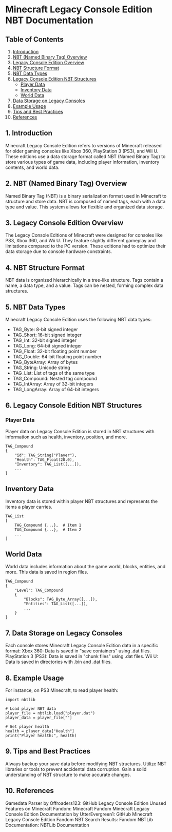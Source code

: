 # Minecraft Legacy Console Edition NBT Documentation

## Table of Contents

1. [Introduction](#introduction)
2. [NBT (Named Binary Tag) Overview](#nbt-named-binary-tag-overview)
3. [Legacy Console Edition Overview](#legacy-console-edition-overview)
4. [NBT Structure Format](#nbt-structure-format)
5. [NBT Data Types](#nbt-data-types)
6. [Legacy Console Edition NBT Structures](#legacy-console-edition-nbt-structures)
   - [Player Data](#player-data)
   - [Inventory Data](#inventory-data)
   - [World Data](#world-data)
7. [Data Storage on Legacy Consoles](#data-storage-on-legacy-consoles)
8. [Example Usage](#example-usage)
9. [Tips and Best Practices](#tips-and-best-practices)
10. [References](#references)

## 1. Introduction

Minecraft Legacy Console Edition refers to versions of Minecraft released for older gaming consoles like Xbox 360, PlayStation 3 (PS3), and Wii U. These editions use a data storage format called NBT (Named Binary Tag) to store various types of game data, including player information, inventory contents, and world data.

## 2. NBT (Named Binary Tag) Overview

Named Binary Tag (NBT) is a binary serialization format used in Minecraft to structure and store data. NBT is composed of named tags, each with a data type and value. This system allows for flexible and organized data storage.

## 3. Legacy Console Edition Overview

The Legacy Console Editions of Minecraft were designed for consoles like PS3, Xbox 360, and Wii U. They feature slightly different gameplay and limitations compared to the PC version. These editions had to optimize their data storage due to console hardware constraints.

## 4. NBT Structure Format

NBT data is organized hierarchically in a tree-like structure. Tags contain a name, a data type, and a value. Tags can be nested, forming complex data structures.

## 5. NBT Data Types

Minecraft Legacy Console Edition uses the following NBT data types:

- TAG_Byte: 8-bit signed integer
- TAG_Short: 16-bit signed integer
- TAG_Int: 32-bit signed integer
- TAG_Long: 64-bit signed integer
- TAG_Float: 32-bit floating point number
- TAG_Double: 64-bit floating point number
- TAG_ByteArray: Array of bytes
- TAG_String: Unicode string
- TAG_List: List of tags of the same type
- TAG_Compound: Nested tag compound
- TAG_IntArray: Array of 32-bit integers
- TAG_LongArray: Array of 64-bit integers

## 6. Legacy Console Edition NBT Structures

### Player Data
Player data on Legacy Console Edition is stored in NBT structures with information such as health, inventory, position, and more.

```nbt
TAG_Compound
{
    "id": TAG_String("Player"),
    "Health": TAG_Float(20.0),
    "Inventory": TAG_List([...]),
    ...
}
```

## Inventory Data
Inventory data is stored within player NBT structures and represents the items a player carries.
```nbt
TAG_List
[
    TAG_Compound {...},  # Item 1
    TAG_Compound {...},  # Item 2
    ...
]
```

## World Data
World data includes information about the game world, blocks, entities, and more. This data is saved in region files.
```nbt
TAG_Compound
{
    "Level": TAG_Compound
    {
        "Blocks": TAG_Byte_Array([...]),
        "Entities": TAG_List([...]),
        ...
    }
}
```

## 7. Data Storage on Legacy Consoles
Each console stores Minecraft Legacy Console Edition data in a specific format:
Xbox 360: Data is saved in "save containers" using .dat files.
PlayStation 3 (PS3): Data is saved in "chunk files" using .dat files.
Wii U: Data is saved in directories with .bin and .dat files.

## 8. Example Usage
For instance, on PS3 Minecraft, to read player health:
```
import nbtlib

# Load player NBT data
player_file = nbtlib.load("player.dat")
player_data = player_file[""]

# Get player health
health = player_data["Health"]
print("Player health:", health)
```

## 9. Tips and Best Practices
Always backup your save data before modifying NBT structures.
Utilize NBT libraries or tools to prevent accidental data corruption.
Gain a solid understanding of NBT structure to make accurate changes.

## 10. References
Gamedata Parser by Offroaders123: GitHub
Legacy Console Edition Unused Features on Minecraft Fandom: Minecraft Fandom
Minecraft Legacy Console Edition Documentation by UtterEvergreen1: GitHub
Minecraft Legacy Console Edition Fandom NBT Search Results: Fandom
NBTLib Documentation: NBTLib Documentation

